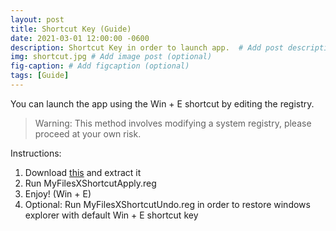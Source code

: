 ```yaml
---
layout: post
title: Shortcut Key (Guide)
date: 2021-03-01 12:00:00 -0600
description: Shortcut Key in order to launch app.  # Add post description (optional)
img: shortcut.jpg # Add image post (optional)
fig-caption: # Add figcaption (optional)
tags: [Guide]
---
```


You can launch the app using the Win + E shortcut by editing the registry.

>Warning: This method involves modifying a system registry, please proceed at your own risk.

Instructions:

1. Download [this](https://raw.githubusercontent.com/Neolyon0101/MyFilesXProjectPage/main/files/Set%20My%20Files-X%20Shortcut%20Key.zip) and extract it
2. Run MyFilesXShortcutApply.reg
3. Enjoy! (Win + E)
4. Optional: Run MyFilesXShortcutUndo.reg in order to restore windows explorer with default Win + E shortcut key
